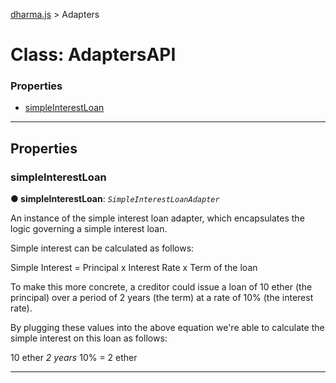[dharma.js](../../README.md#api_reference) > Adapters

# Class: AdaptersAPI

### Properties

* [simpleInterestLoan](#simpleinterestloan)

---

## Properties
<a id="simpleinterestloan"></a>

###  simpleInterestLoan

**●  simpleInterestLoan**:  *`SimpleInterestLoanAdapter`*




An instance of the simple interest loan adapter, which encapsulates the logic governing a simple interest loan.

Simple interest can be calculated as follows:

Simple Interest = Principal x Interest Rate x Term of the loan

To make this more concrete, a creditor could issue a loan of 10 ether (the principal) over a period of 2 years (the term) at a rate of 10% (the interest rate).

By plugging these values into the above equation we're able to calculate the simple interest on this loan as follows:

10 ether _2 years_ 10% = 2 ether




___
